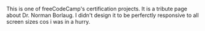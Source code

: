 This is one of freeCodeCamp's certification projects.
It is a tribute page about Dr. Norman Borlaug.
I didn't design it to be perferctly responsive to all screen sizes cos i was in a hurry.
